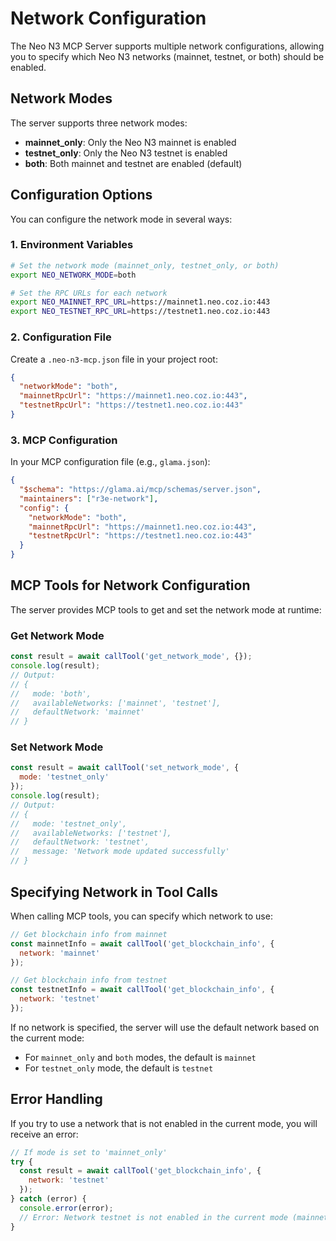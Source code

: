 # Network Configuration

The Neo N3 MCP Server supports multiple network configurations, allowing you to specify which Neo N3 networks (mainnet, testnet, or both) should be enabled.

## Network Modes

The server supports three network modes:

- **mainnet_only**: Only the Neo N3 mainnet is enabled
- **testnet_only**: Only the Neo N3 testnet is enabled
- **both**: Both mainnet and testnet are enabled (default)

## Configuration Options

You can configure the network mode in several ways:

### 1. Environment Variables

```bash
# Set the network mode (mainnet_only, testnet_only, or both)
export NEO_NETWORK_MODE=both

# Set the RPC URLs for each network
export NEO_MAINNET_RPC_URL=https://mainnet1.neo.coz.io:443
export NEO_TESTNET_RPC_URL=https://testnet1.neo.coz.io:443
```

### 2. Configuration File

Create a `.neo-n3-mcp.json` file in your project root:

```json
{
  "networkMode": "both",
  "mainnetRpcUrl": "https://mainnet1.neo.coz.io:443",
  "testnetRpcUrl": "https://testnet1.neo.coz.io:443"
}
```

### 3. MCP Configuration

In your MCP configuration file (e.g., `glama.json`):

```json
{
  "$schema": "https://glama.ai/mcp/schemas/server.json",
  "maintainers": ["r3e-network"],
  "config": {
    "networkMode": "both",
    "mainnetRpcUrl": "https://mainnet1.neo.coz.io:443",
    "testnetRpcUrl": "https://testnet1.neo.coz.io:443"
  }
}
```

## MCP Tools for Network Configuration

The server provides MCP tools to get and set the network mode at runtime:

### Get Network Mode

```javascript
const result = await callTool('get_network_mode', {});
console.log(result);
// Output:
// {
//   mode: 'both',
//   availableNetworks: ['mainnet', 'testnet'],
//   defaultNetwork: 'mainnet'
// }
```

### Set Network Mode

```javascript
const result = await callTool('set_network_mode', {
  mode: 'testnet_only'
});
console.log(result);
// Output:
// {
//   mode: 'testnet_only',
//   availableNetworks: ['testnet'],
//   defaultNetwork: 'testnet',
//   message: 'Network mode updated successfully'
// }
```

## Specifying Network in Tool Calls

When calling MCP tools, you can specify which network to use:

```javascript
// Get blockchain info from mainnet
const mainnetInfo = await callTool('get_blockchain_info', {
  network: 'mainnet'
});

// Get blockchain info from testnet
const testnetInfo = await callTool('get_blockchain_info', {
  network: 'testnet'
});
```

If no network is specified, the server will use the default network based on the current mode:
- For `mainnet_only` and `both` modes, the default is `mainnet`
- For `testnet_only` mode, the default is `testnet`

## Error Handling

If you try to use a network that is not enabled in the current mode, you will receive an error:

```javascript
// If mode is set to 'mainnet_only'
try {
  const result = await callTool('get_blockchain_info', {
    network: 'testnet'
  });
} catch (error) {
  console.error(error);
  // Error: Network testnet is not enabled in the current mode (mainnet_only)
}
```
